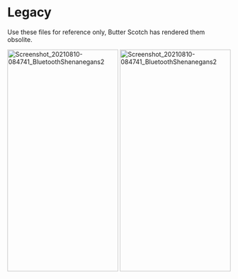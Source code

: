 # Legacy
Use these files for reference only, Butter Scotch has rendered them obsolite.
<p float="left">
  <img src="https://user-images.githubusercontent.com/77077715/132693821-5caff48e-5c7f-4268-8d29-f0ec3e5e06dc.jpg" alt="Screenshot_20210810-084741_BluetoothShenanegans2" width="250" height="500">
  <img src="https://user-images.githubusercontent.com/77077715/132694892-8896dc85-c5db-4e10-b94d-e9317125580f.jpg" alt="Screenshot_20210810-084741_BluetoothShenanegans2" width="250" height="500">
</p>
